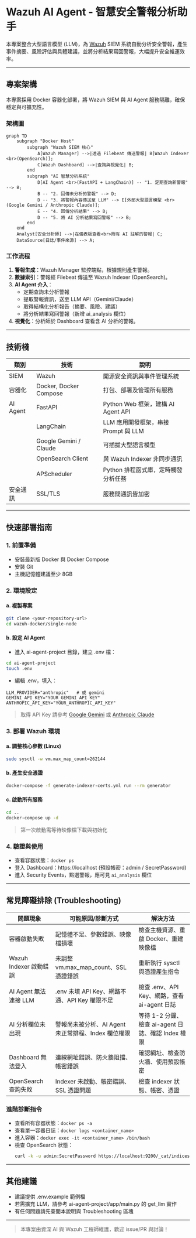 # Wazuh AI Agent - 智慧安全警報分析助手

本專案整合大型語言模型 (LLM)，為 [Wazuh](https://wazuh.com/) SIEM 系統自動分析安全警報，產生事件摘要、風險評估與具體建議，並將分析結果寫回警報，大幅提升安全維運效率。

---

## 專案架構

本專案採用 Docker 容器化部署，將 Wazuh SIEM 與 AI Agent 服務隔離，確保穩定與可擴充性。

### 架構圖
```mermaid
graph TD
    subgraph "Docker Host"
        subgraph "Wazuh SIEM 核心"
            A[Wazuh Manager] -->|透過 Filebeat 傳送警報| B[Wazuh Indexer <br>(OpenSearch)];
            C[Wazuh Dashboard] -->|查詢與視覺化| B;
        end
        subgraph "AI 智慧分析系統"
            D[AI Agent <br>(FastAPI + LangChain)] -- "1. 定期查詢新警報" --> B;
            B -- "2. 回傳未分析的警報" --> D;
            D -- "3. 將警報內容傳送至 LLM" --> E[外部大型語言模型 <br>(Google Gemini / Anthropic Claude)];
            E -- "4. 回傳分析結果" --> D;
            D -- "5. 將 AI 分析結果寫回警報" --> B;
        end
    end
    Analyst[安全分析師] -->|在儀表板查看<br>附有 AI 註解的警報| C;
    DataSource[日誌/事件來源] --> A;
```

### 工作流程
1. **警報生成**：Wazuh Manager 監控端點，根據規則產生警報。
2. **數據索引**：警報經 Filebeat 傳送至 Wazuh Indexer (OpenSearch)。
3. **AI Agent 介入**：
   - 定期查詢未分析警報
   - 提取警報資訊，送至 LLM API（Gemini/Claude）
   - 取得結構化分析報告（摘要、風險、建議）
   - 將分析結果寫回警報（新增 ai_analysis 欄位）
4. **視覺化**：分析師於 Dashboard 查看含 AI 分析的警報。

---

## 技術棧
| 類別       | 技術                        | 說明                                               |
|------------|-----------------------------|----------------------------------------------------|
| SIEM       | Wazuh                       | 開源安全資訊與事件管理系統                         |
| 容器化     | Docker, Docker Compose      | 打包、部署及管理所有服務                           |
| AI Agent   | FastAPI                     | Python Web 框架，建構 AI Agent API                 |
|            | LangChain                   | LLM 應用開發框架，串接 Prompt 與 LLM               |
|            | Google Gemini / Claude      | 可插拔大型語言模型                                 |
|            | OpenSearch Client           | 與 Wazuh Indexer 非同步通訊                        |
|            | APScheduler                 | Python 排程函式庫，定時觸發分析任務                |
| 安全通訊   | SSL/TLS                     | 服務間通訊皆加密                                    |

---

## 快速部署指南

### 1. 前置準備
- 安裝最新版 Docker 與 Docker Compose
- 安裝 Git
- 主機記憶體建議至少 8GB

### 2. 環境設定
#### a. 複製專案
```bash
git clone <your-repository-url>
cd wazuh-docker/single-node
```
#### b. 設定 AI Agent
- 進入 ai-agent-project 目錄，建立 .env 檔：
```bash
cd ai-agent-project
touch .env
```
- 編輯 .env，填入：
```
LLM_PROVIDER="anthropic"   # 或 gemini
GEMINI_API_KEY="YOUR_GEMINI_API_KEY"
ANTHROPIC_API_KEY="YOUR_ANTHROPIC_API_KEY"
```
> 取得 API Key 請參考 [Google Gemini](https://ai.google.dev/) 或 [Anthropic Claude](https://console.anthropic.com/)

### 3. 部署 Wazuh 環境
#### a. 調整核心參數 (Linux)
```bash
sudo sysctl -w vm.max_map_count=262144
```
#### b. 產生安全憑證
```bash
docker-compose -f generate-indexer-certs.yml run --rm generator
```
#### c. 啟動所有服務
```bash
cd ..
docker-compose up -d
```
> 第一次啟動需等待映像檔下載與初始化

### 4. 驗證與使用
- 查看容器狀態：`docker ps`
- 登入 Dashboard：https://localhost  (預設帳密：admin / SecretPassword)
- 進入 Security Events，點選警報，應可見 `ai_analysis` 欄位

---

## 常見障礙排除 (Troubleshooting)

| 問題現象                     | 可能原因/診斷方式                                                                 | 解決方法                                                         |
|------------------------------|----------------------------------------------------------------------------------|------------------------------------------------------------------|
| 容器啟動失敗                 | 記憶體不足、參數錯誤、映像檔損壞                                                 | 檢查主機資源、重啟 Docker、重建映像檔                             |
| Wazuh Indexer 啟動錯誤       | 未調整 vm.max_map_count、SSL 憑證錯誤                                            | 重新執行 sysctl 與憑證產生指令                                   |
| AI Agent 無法連接 LLM        | .env 未填 API Key、網路不通、API Key 權限不足                                    | 檢查 .env、API Key、網路，查看 ai-agent 日誌                      |
| AI 分析欄位未出現            | 警報尚未被分析、AI Agent 未正常排程、Index 欄位權限                              | 等待 1-2 分鐘、檢查 ai-agent 日誌、確認 Index 權限                |
| Dashboard 無法登入           | 連線網址錯誤、防火牆阻擋、帳密錯誤                                               | 確認網址、檢查防火牆、使用預設帳密                                |
| OpenSearch 查詢失敗          | Indexer 未啟動、帳密錯誤、SSL 憑證問題                                           | 檢查 indexer 狀態、帳密、憑證                                     |

### 進階診斷指令
- 查看所有容器狀態：`docker ps -a`
- 查看單一容器日誌：`docker logs <container_name>`
- 進入容器：`docker exec -it <container_name> /bin/bash`
- 檢查 OpenSearch 狀態：
  ```bash
  curl -k -u admin:SecretPassword https://localhost:9200/_cat/indices?v
  ```

---

## 其他建議
- 建議提供 .env.example 範例檔
- 若需擴充 LLM，請參考 ai-agent-project/app/main.py 的 get_llm 實作
- 有任何問題請先查閱本說明與 Troubleshooting 區塊

---

> 本專案由資深 AI 與 Wazuh 工程師維護，歡迎 issue/PR 與討論！

